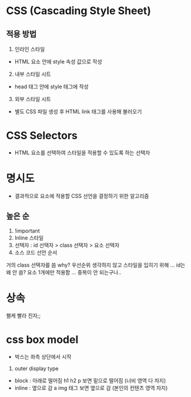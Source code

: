 # CSS (Cascading Style Sheet)
## 적용 방법
1. 인라인 스타일
- HTML 요소 안에 style 속성 값으로 작성
2. 내부 스타일 시트
- head 태그 안에 style 태그에 작성
3. 외부 스타일 시트
- 별도 CSS 파일 생성 후 HTML link 태그를 사용해 불러오기

# CSS Selectors
- HTML 요소를 선택하여 스타일을 적용할 수 있도록 하는 선택자


# 명시도
- 결과적으로 요소에 적용할 CSS 선언을 결정하기 위한 알고리즘

## 높은 순
1. !important
2. Inline 스타일
3. 선택자 : id 선택자 > class 선택자 > 요소 선택자
4. 소스 코드 선언 순서

거의 class 선택자를 씀 why? 우선순위 생각하지 않고 스타일을 입히기 위해 ...
id는 왜 안 씀? 요소 1개에만 적용함 ... 중복이 안 되는구나..

# 상속
왤케 빨라 진자;;

# css box model
- 박스는 좌측 상단에서 시작
1. outer display type
  - block : 아래로 떨어짐  h1 h2 p 보면 밑으로 떨어짐 (너비 영역 다 차지)
  - inline : 옆으로 감  a img 태그 보면 옆으로 감  (본인의 컨텐츠 영역 차지)
